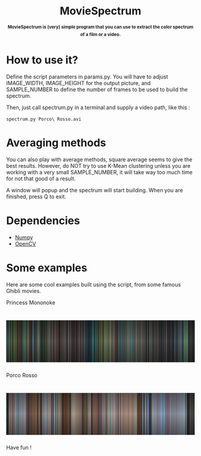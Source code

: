 <h1 align="center">
    MovieSpectrum
</h1>
<p align="center">
<sup>
<b>MovieSpectrum is (very) simple program that you can use to extract the color spectrum of a film or a video.</b>
</sup>
</p>

# How to use it?
Define the script parameters in params.py.
You will have to adjust IMAGE_WIDTH, IMAGE_HEIGHT for the output picture, and SAMPLE_NUMBER to define the number of frames to be used to build the spectrum.

Then, just call spectrum.py in a terminal and supply a video path, like this :

    spectrum.py Porco\ Rosso.avi

# Averaging methods
You can also play with average methods, square average seems to give the best results.
However, do NOT try to use K-Mean clustering unless you are working with a very small SAMPLE_NUMBER, it will take way too much time for not that good of a result.

A window will popup and the spectrum will start building. When you are finished, press Q to exit.

# Dependencies
* <a href="https://github.com/numpy/numpy">Numpy</a>
* <a href="https://github.com/opencv/opencv">OpenCV</a>

# Some examples
Here are some cool examples built using the script, from some famous Ghibli movies.

Princess Mononoke

<h1 align="center">
    <img src="examples/mononoke.png">
</h1>

Porco Rosso

<h1 align="center">
    <img src="examples/porco_rosso.png">
</h1>

Have fun !
